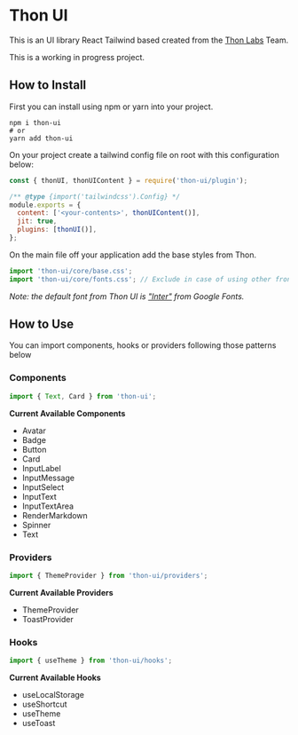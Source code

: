 # Thon UI

This is an UI library React Tailwind based created from the [Thon Labs](https://thonlabs.io) Team.

This is a working in progress project.

## How to Install

First you can install using npm or yarn into your project.

```
npm i thon-ui
# or
yarn add thon-ui
```

On your project create a tailwind config file on root with this configuration below:

```javascript
const { thonUI, thonUIContent } = require('thon-ui/plugin');

/** @type {import('tailwindcss').Config} */
module.exports = {
  content: ['<your-contents>', thonUIContent()],
  jit: true,
  plugins: [thonUI()],
};
```

On the main file off your application add the base styles from Thon.

```javascript
import 'thon-ui/core/base.css';
import 'thon-ui/core/fonts.css'; // Exclude in case of using other fronts
```

_Note: the default font from Thon UI is ["Inter"](https://fonts.google.com/specimen/Inter) from Google Fonts._

## How to Use

You can import components, hooks or providers following those patterns below

### Components

```javascript
import { Text, Card } from 'thon-ui';
```

**Current Available Components**

- Avatar
- Badge
- Button
- Card
- InputLabel
- InputMessage
- InputSelect
- InputText
- InputTextArea
- RenderMarkdown
- Spinner
- Text

### Providers

```javascript
import { ThemeProvider } from 'thon-ui/providers';
```

**Current Available Providers**

- ThemeProvider
- ToastProvider

### Hooks

```javascript
import { useTheme } from 'thon-ui/hooks';
```

**Current Available Hooks**

- useLocalStorage
- useShortcut
- useTheme
- useToast
